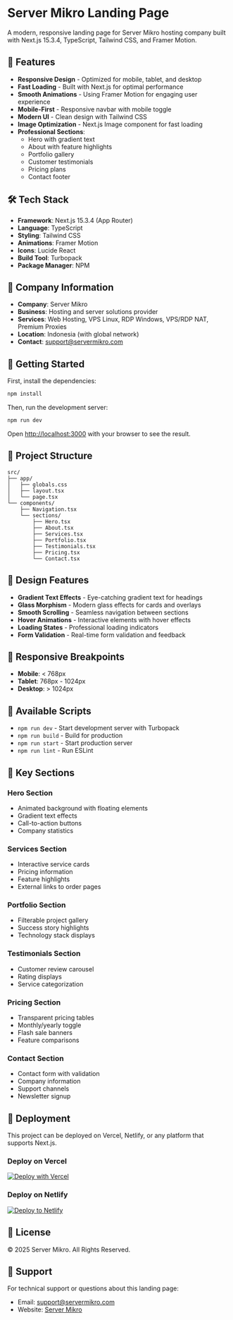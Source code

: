 # Server Mikro Landing Page

A modern, responsive landing page for Server Mikro hosting company built with Next.js 15.3.4, TypeScript, Tailwind CSS, and Framer Motion.

## 🚀 Features

- **Responsive Design** - Optimized for mobile, tablet, and desktop
- **Fast Loading** - Built with Next.js for optimal performance
- **Smooth Animations** - Using Framer Motion for engaging user experience
- **Mobile-First** - Responsive navbar with mobile toggle
- **Modern UI** - Clean design with Tailwind CSS
- **Image Optimization** - Next.js Image component for fast loading
- **Professional Sections**:
  - Hero with gradient text
  - About with feature highlights
  - Portfolio gallery
  - Customer testimonials
  - Pricing plans
  - Contact footer

## 🛠️ Tech Stack

- **Framework**: Next.js 15.3.4 (App Router)
- **Language**: TypeScript
- **Styling**: Tailwind CSS
- **Animations**: Framer Motion
- **Icons**: Lucide React
- **Build Tool**: Turbopack
- **Package Manager**: NPM

## 🏢 Company Information

- **Company**: Server Mikro
- **Business**: Hosting and server solutions provider
- **Services**: Web Hosting, VPS Linux, RDP Windows, VPS/RDP NAT, Premium Proxies
- **Location**: Indonesia (with global network)
- **Contact**: support@servermikro.com

## 🚀 Getting Started

First, install the dependencies:

```bash
npm install
```

Then, run the development server:

```bash
npm run dev
```

Open [http://localhost:3000](http://localhost:3000) with your browser to see the result.

## 📁 Project Structure

```
src/
├── app/
│   ├── globals.css
│   ├── layout.tsx
│   └── page.tsx
└── components/
    ├── Navigation.tsx
    └── sections/
        ├── Hero.tsx
        ├── About.tsx
        ├── Services.tsx
        ├── Portfolio.tsx
        ├── Testimonials.tsx
        ├── Pricing.tsx
        └── Contact.tsx
```

## 🎨 Design Features

- **Gradient Text Effects** - Eye-catching gradient text for headings
- **Glass Morphism** - Modern glass effects for cards and overlays
- **Smooth Scrolling** - Seamless navigation between sections
- **Hover Animations** - Interactive elements with hover effects
- **Loading States** - Professional loading indicators
- **Form Validation** - Real-time form validation and feedback

## 📱 Responsive Breakpoints

- **Mobile**: < 768px
- **Tablet**: 768px - 1024px
- **Desktop**: > 1024px

## 🔧 Available Scripts

- `npm run dev` - Start development server with Turbopack
- `npm run build` - Build for production
- `npm run start` - Start production server
- `npm run lint` - Run ESLint

## 🌟 Key Sections

### Hero Section
- Animated background with floating elements
- Gradient text effects
- Call-to-action buttons
- Company statistics

### Services Section
- Interactive service cards
- Pricing information
- Feature highlights
- External links to order pages

### Portfolio Section
- Filterable project gallery
- Success story highlights
- Technology stack displays

### Testimonials Section
- Customer review carousel
- Rating displays
- Service categorization

### Pricing Section
- Transparent pricing tables
- Monthly/yearly toggle
- Flash sale banners
- Feature comparisons

### Contact Section
- Contact form with validation
- Company information
- Support channels
- Newsletter signup

## 🚀 Deployment

This project can be deployed on Vercel, Netlify, or any platform that supports Next.js.

### Deploy on Vercel

[![Deploy with Vercel](https://vercel.com/button)](https://vercel.com/new)

### Deploy on Netlify

[![Deploy to Netlify](https://www.netlify.com/img/deploy/button.svg)](https://app.netlify.com/start)

## 📄 License

© 2025 Server Mikro. All Rights Reserved.

## 🤝 Support

For technical support or questions about this landing page:
- Email: support@servermikro.com
- Website: [Server Mikro](https://servermikro.com)
